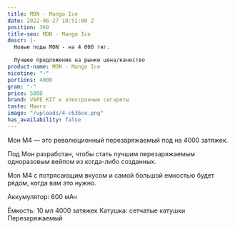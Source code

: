 ```yaml
---
title: MON - Mango Ice
date: 2022-06-27 18:51:00 Z
position: 360
title-seo: MON - Mango Ice
descr: |-
  Новые поды MON - на 4 000 тяг.

  Лучшее предложение на рынке цена/качество
product-name: MON - Mango Ice
nicotine: "-"
portions: 4000
gram: "-"
price: 5000
brand: VAPE KIT и электронные сигареты
taste: Манго
image: "/uploads/4-c636ce.png"
has_availability: false
---
```


Мон M4 — это революционный перезаряжаемый под на 4000 затяжек.

Под Мон разработан, чтобы стать лучшим перезаряжаемым одноразовым вейпом из когда-либо созданных. 

Mon M4 с потрясающим вкусом и самой большой емкостью будет рядом, когда вам это нужно.

Аккумулятор: 600 мАч

Ёмкость: 10 мл
4000 затяжек
Катушка: сетчатые катушки
Перезаряжаемый
